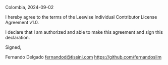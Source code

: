 Colombia, 2024-09-02

I hereby agree to the terms of the Leewise Individual Contributor License
Agreement v1.0.

I declare that I am authorized and able to make this agreement and sign this
declaration.

Signed,

Fernando Delgado fernandod@tissini.com https://github.com/fernandoslim
